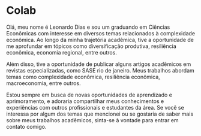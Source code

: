 # Colab
Olá, meu nome é Leonardo Dias e sou um graduando em Ciências Econômicas com interesse em diversos temas relacionados à complexidade econômica. Ao longo da minha trajetória acadêmica, tive a oportunidade de me aprofundar em tópicos como diversificação produtiva, resiliência econômica, economia regional, entre outros.

Além disso, tive a oportunidade de publicar alguns artigos acadêmicos em revistas especializadas, como SASE rio de janeiro. Meus trabalhos abordam temas como complexidade econômica, resiliência econômica, macroeconomia, entre outros.

Estou sempre em busca de novas oportunidades de aprendizado e aprimoramento, e adoraria compartilhar meus conhecimentos e experiências com outros profissionais e estudantes da área. Se você se interessa por algum dos temas que mencionei ou se gostaria de saber mais sobre meus trabalhos acadêmicos, sinta-se à vontade para entrar em contato comigo.
